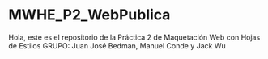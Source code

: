 # MWHE_P2_WebPublica
Hola, este es el repositorio de la Práctica 2 de Maquetación Web con Hojas de Estilos
GRUPO: Juan José Bedman, Manuel Conde y Jack Wu
